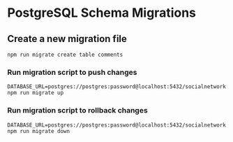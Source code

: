 # PostgreSQL Schema Migrations

## Create a new migration file

```npm run migrate create table comments```

### Run migration script to push changes
```DATABASE_URL=postgres://postgres:password@localhost:5432/socialnetwork npm run migrate up```

### Run migration script to rollback changes
```DATABASE_URL=postgres://postgres:password@localhost:5432/socialnetwork npm run migrate down```

